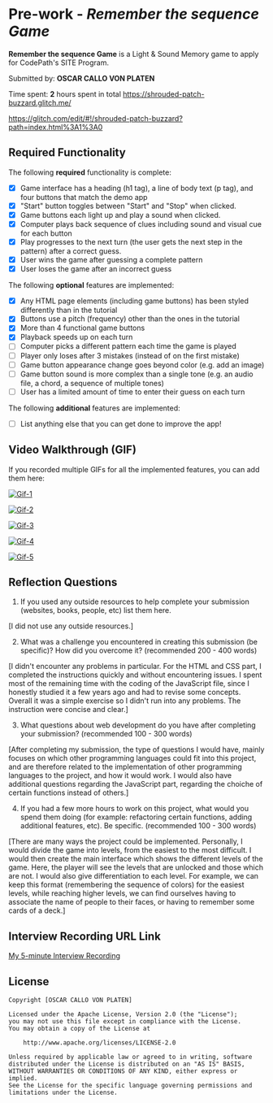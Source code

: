 # Pre-work - *Remember the sequence Game*

**Remember the sequence Game** is a Light & Sound Memory game to apply for CodePath's SITE Program. 

Submitted by: **OSCAR CALLO VON PLATEN**

Time spent: **2** hours spent in total
https://shrouded-patch-buzzard.glitch.me/

https://glitch.com/edit/#!/shrouded-patch-buzzard?path=index.html%3A1%3A0

## Required Functionality

The following **required** functionality is complete:

* [X] Game interface has a heading (h1 tag), a line of body text (p tag), and four buttons that match the demo app
* [X] "Start" button toggles between "Start" and "Stop" when clicked. 
* [X] Game buttons each light up and play a sound when clicked. 
* [X] Computer plays back sequence of clues including sound and visual cue for each button
* [X] Play progresses to the next turn (the user gets the next step in the pattern) after a correct guess. 
* [X] User wins the game after guessing a complete pattern
* [X] User loses the game after an incorrect guess

The following **optional** features are implemented:

* [X] Any HTML page elements (including game buttons) has been styled differently than in the tutorial
* [X] Buttons use a pitch (frequency) other than the ones in the tutorial
* [X] More than 4 functional game buttons
* [X] Playback speeds up on each turn
* [ ] Computer picks a different pattern each time the game is played
* [ ] Player only loses after 3 mistakes (instead of on the first mistake)
* [ ] Game button appearance change goes beyond color (e.g. add an image)
* [ ] Game button sound is more complex than a single tone (e.g. an audio file, a chord, a sequence of multiple tones)
* [ ] User has a limited amount of time to enter their guess on each turn

The following **additional** features are implemented:

- [ ] List anything else that you can get done to improve the app!

## Video Walkthrough (GIF)

If you recorded multiple GIFs for all the implemented features, you can add them here:

[![Gif-1](https://imgur.com/jynO8Y1)](https://imgur.com/jynO8Y1)

[![Gif-2](https://imgur.com/aP1eTeW)](https://imgur.com/aP1eTeW)

[![Gif-3](https://imgur.com/H8MMeEs)](https://imgur.com/H8MMeEs)

[![Gif-4](https://imgur.com/AOXihjy)](https://imgur.com/AOXihjy)

[![Gif-5](https://imgur.com/MJQnAlx)](https://imgur.com/MJQnAlx)

## Reflection Questions
1. If you used any outside resources to help complete your submission (websites, books, people, etc) list them here. 

[I did not use any outside resources.]

2. What was a challenge you encountered in creating this submission (be specific)? How did you overcome it? (recommended 200 - 400 words) 

[I didn't encounter any problems in particular. For the HTML and CSS part, I completed the instructions quickly and without encountering issues. I spent most of the remaining time with the coding of the JavaScript file, since I honestly studied it a few years ago and had to revise some concepts. Overall it was a simple exercise so I didn't run into any problems. The instruction were concise and clear.]

3. What questions about web development do you have after completing your submission? (recommended 100 - 300 words) 

[After completing my submission, the type of questions I would have, mainly focuses on which other programming languages could fit into this project, and are therefore related to the implementation of other programming languages to the project, and how it would work. I would also have additional questions regarding the JavaScript part, regarding the choiche of certain functions instead of others.]

4. If you had a few more hours to work on this project, what would you spend them doing (for example: refactoring certain functions, adding additional features, etc). Be specific. (recommended 100 - 300 words) 

[There are many ways the project could be implemented. Personally, I would divide the game into levels, from the easiest to the most difficult. I would then create the main interface which shows the different levels of the game. Here, the player will see the levels that are unlocked and those which are not. I would also give differentiation to each level. For example, we can keep this format (remembering the sequence of colors) for the easiest levels, while reaching higher levels, we can find ourselves having to associate the name of people to their faces, or having to remember some cards of a deck.]



## Interview Recording URL Link

[My 5-minute Interview Recording](your-link-here)


## License

    Copyright [OSCAR CALLO VON PLATEN]

    Licensed under the Apache License, Version 2.0 (the "License");
    you may not use this file except in compliance with the License.
    You may obtain a copy of the License at

        http://www.apache.org/licenses/LICENSE-2.0

    Unless required by applicable law or agreed to in writing, software
    distributed under the License is distributed on an "AS IS" BASIS,
    WITHOUT WARRANTIES OR CONDITIONS OF ANY KIND, either express or implied.
    See the License for the specific language governing permissions and
    limitations under the License.
